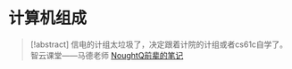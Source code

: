 # 计算机组成

> [!abstract]
> 信电的计组太垃圾了，决定跟着计院的计组或者cs61c自学了。
> 智云课堂——马德老师
> [NoughtQ前辈的笔记](https://note.noughtq.top/system/co/)


